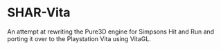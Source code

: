 # SHAR-Vita
An attempt at rewriting the Pure3D engine for Simpsons Hit and Run and porting it over to the Playstation Vita using VitaGL.
